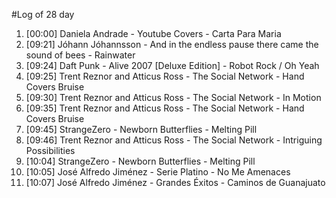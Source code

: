 #Log of 28 day

1. [00:00] Daniela Andrade - Youtube Covers - Carta Para Maria
1. [09:21] Jóhann Jóhannsson - And in the endless pause there came the sound of bees - Rainwater
1. [09:24] Daft Punk - Alive 2007 [Deluxe Edition] - Robot Rock / Oh Yeah
1. [09:25] Trent Reznor and Atticus Ross - The Social Network - Hand Covers Bruise
1. [09:30] Trent Reznor and Atticus Ross - The Social Network - In Motion
1. [09:35] Trent Reznor and Atticus Ross - The Social Network - Hand Covers Bruise
1. [09:45] StrangeZero - Newborn Butterflies - Melting Pill
1. [09:46] Trent Reznor and Atticus Ross - The Social Network - Intriguing Possibilities
1. [10:04] StrangeZero - Newborn Butterflies - Melting Pill
1. [10:05] José Alfredo Jiménez - Serie Platino - No Me Amenaces
1. [10:07] José Alfredo Jiménez - Grandes Éxitos - Caminos de Guanajuato
